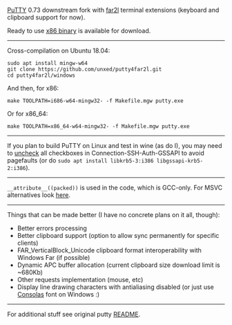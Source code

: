 
[PuTTY](https://www.chiark.greenend.org.uk/~sgtatham/putty/latest.html) 0.73 downstream fork with [far2l](https://github.com/elfmz/far2l) terminal
extensions (keyboard and clipboard support for now).

Ready to use [x86 binary](https://github.com/unxed/putty4far2l/raw/master/windows/putty.exe) is available for download.

---

Cross-compilation on Ubuntu 18.04:
```
sudo apt install mingw-w64
git clone https://github.com/unxed/putty4far2l.git
cd putty4far2l/windows
```

And then, for x86:

`make TOOLPATH=i686-w64-mingw32- -f Makefile.mgw putty.exe`

Or for x86_64:

`make TOOLPATH=x86_64-w64-mingw32- -f Makefile.mgw putty.exe`

---

If you plan to build PuTTY on Linux and test in wine (as do I), you may need to [uncheck](https://bugs.winehq.org/show_bug.cgi?id=48196) all checkboxes in Connection-SSH-Auth-GSSAPI to avoid pagefaults (or do `sudo apt install libkrb5-3:i386 libgssapi-krb5-2:i386`).

---

`__attribute__((packed))` is used in the code, which is GCC-only. For MSVC alternatives look [here](https://stackoverflow.com/questions/1537964/visual-c-equivalent-of-gccs-attribute-packed
).

---

Things that can be made better (I have no concrete plans on it all, though):
- Better errors processing
- Better clipboard support (option to allow sync permanently for specific clients)
- FAR_VerticalBlock_Unicode clipboard format interoperability with Windows Far (if possible)
- Dynamic APC buffer allocation (current clipboard size download limit is ~680Kb)
- Other requests implementation (mouse, etc)
- Display line drawing characters with antialiasing disabled (or just use [Consolas](https://en.wikipedia.org/wiki/Consolas) font on Windows :)

---

For additional stuff see original putty [README](https://github.com/unxed/putty4far2l/blob/master/README).

